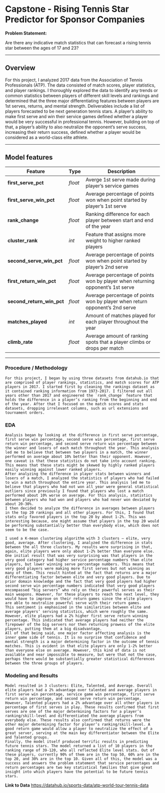 # Capstone - Rising Tennis Star Predictor for Sponsor Companies

**Problem Statement:**

Are there any indicative match statistics that can forecast a rising tennis star between the ages of 17 and 23?

---

## Overview

For this project, I analyzed 2017 data from the Association of Tennis Professionals (ATP). The data consisted of match scores, player statistics, and player rankings. I thoroughly explored the data to identify any trends or common statistics between players of different skill levels and rankings and determined that the three major differentiating features between players are 1st serves, returns, and mental strength. Deliverables include a list of players forecasted to be next generation tennis stars. A player’s ability to make first serve and win their service games defined whether a player would be very successful in professional tennis. However, building on top of that, a player’s ability to also neutralize the opponent’s serve success, increasing their return success, defined whether a player would be considered as a world-class elite athlete.

---

## Model features

|**Feature**|**Type**|**Description**|
|---|---|---|
|**first_serve_pct**|_float_|Averge 1st serve made during player’s service games|
|**first_serve_win_pct**|_float_|Average percentage of points won when point started by player’s 1st serve|
|**rank_change**|_float_|Ranking difference for each player between start and end of the year|
|**cluster_rank**|_int_|Feature that assigns more weight to higher ranked players|
|**second_serve_win_pct**|_float_|Average percentage of points won when point started by player’s 2nd serve|
|**first_return_win_pct**|_float_|Average percentage of points won by player when returning opponent’s 1st serve|
|**second_return_win_pct**|_float_|Average percentage of points won by player when return opponent’s 2nd serve|
|**matches_played**|_int_|Amount of matches played for each player throughout the year|
|**climb_rate**|_float_|Average amount of ranking spots that a player climbs or drops per match|

---

### Procedure / Methodology

	For this project, I began by using three datasets from datahub.io that are comprised of player rankings, statistics, and match scores for ATP players in 2017. I started first by cleaning the rankings dataset as it contained ranking information from 1973-2017. I filtered out all years other than 2017 and engineered the `rank_change` feature that holds the difference in a player’s ranking from the beginning and end of the year. After that I focused on the match scores and stats datasets, dropping irrelevant columns, such as url extensions and tournament orders. 

### EDA

	Analysis began by looking at the difference in first serve percentage, first serve win percentage, second serve win percentage, first serve return win percentage, and second serve return win percentage between the winner and losers of each match throughout the year. This analysis led me to believe that between two players in a match, the winner performed on average about 10% better than their opponent. However, one caveat is that these statistics do not take into account ranking. This means that these stats might be skewed by highly ranked players easily winning against lower ranked players.
	After analyzing the difference in player stats between winners and losers of a match, I analyzed the statistics of players who had failed to win a match throughout the entire year. This analysis led me to believe that players who had not won all year were general statistical outliers since previously I found that players who lost a match performed about 10% worse on average. For this analysis, statistics between players who had won and players who had never won deviated by about 20-30%.
	I then decided to analyze the difference in averages between players in the top 20 rankings and all other players. For this, I found that stats only favored players in the top 20 by about 1-2%. This was interesting because, one might assume that players in the top 20 would be performing substantially better than everybody else, which does not seem to be the case.

	I used a K-mean clustering algorithm with 3 clusters — elite, very good, average. After clustering, I analyzed the difference in stats between the all three clusters. My results were surprising in that, again, elite players were only about 1-2% better than everyone else. 
	One initial result that was very surprising was that players in the very good category had higher service percentage numbers than elite players, but lower winning serve percentage numbers. This means that very good players were making more first serves but not winning as many of them. This result hinted at the fact that returns are a major differentiating factor between elite and very good players. Due to prior domain knowledge and the fact that very good players had higher second serve win percentage numbers indicated that very good players encompassed “big servers” who rely on their powerful serves as their main weapons. However, for these players to reach the next level, they would have to improve on their return games since the elite players are able to neutralize powerful serve with their return games. 
	This sentiment is emphasized in the similarities between elite and average players’ serving statistics, which were roughly the same. However, elite players had a 2% higher first serve return winning percentage. This indicated that average players had neither the firepower of the big servers nor then returning prowess of the elite players, putting them at a big disadvantage.
	All of that being said, one major factor affecting analysis is the inner game side of tennis. It is no surprise that confidence and mental strength is a major determining factor in the outcome of tennis matches. This is evident in that elite players are only 1-2% better than everyone else on average. However, this kind of data is not available and near impossible to measure, but were that not the case, perhaps there would be substantially greater statistical differences between the three groups of players.

### Modeling and Results
	Model resulted in 3 clusters: Elite, Talented, and Average. Overall elite players had a 2% advantage over talented and average players in first serve win percentage, service game win percentage, first serve return win percentage, and second serve return win percentage. However, Talented players had a 2% advantage over all other players in percentage of first serves in play. These results confirmed that first serves are one of the major determining factors for a player’s ranking/skill-level and differentiated the average players from everybody else. These results also confirmed that returns were the other major determining factor for player’s ranking/skill-level. A good return game would allow a player to neutralize the effect of a great server, serving at the main key differentiator between the Elite and Talented groups.
	Finally, the model itself produced terrific results in predicting future tennis stars. The model returned a list of 10 players in the ranking range of 39-120, who all reflected Elite level stats. Out of these players, currently 90% of them are in the top 50, 60% are in the top 20, and 30% are in the top 10. Given all of this, the model was a success and answers the problem statement that service percentages and return percentages are two key statistical families that give great insight into which players have the potential to be future tennis stars.

**Link to Data**
https://datahub.io/sports-data/atp-world-tour-tennis-data
